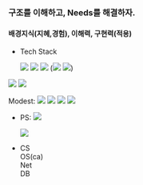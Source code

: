 ### 구조를 이해하고, Needs를 해결하자.
#### 배경지식(지혜,경험), 이해력, 구현력(적용)

- Tech Stack

   ![](https://img.shields.io/badge/Java-orange.svg?&style=flat&logo=Gradle&logoColor=white)
  ![](https://img.shields.io/badge/Spring-6DB33F.svg?&style=flat&logo=Spring&logoColor=white)
  ![](https://img.shields.io/badge/SQL-4169E1.svg?&style=flat&logo=PostgreSQL&logoColor=white)
(![](https://img.shields.io/badge/JPA-59666C.svg?&style=flat&logo=Hibernate&logoColor=white)
![](https://img.shields.io/badge/Redis-FF4438.svg?&style=flat&logo=Redis&logoColor=white))

![](https://img.shields.io/badge/Docker-2496ED.svg?&style=flat&logo=Docker&logoColor=white)
![](https://img.shields.io/badge/Kafka-231F20.svg?&style=flat&logo=ApacheKafka&logoColor=white)


  
  Modest: ![](https://img.shields.io/badge/React-61DAFB.svg?&style=flat&logo=React&logoColor=white)
  ![](https://img.shields.io/badge/Kotlin-7F52FF.svg?&style=flat&logo=Kotlin&logoColor=white)
  ![](https://img.shields.io/badge/aws-232F3E.svg?&style=flat&logo=AmazonWebServices&logoColor=white)
  ![](https://img.shields.io/badge/Jenkins-D24939.svg?&style=flat&logo=Jenkins&logoColor=white)
  
  
- PS: ![](https://img.shields.io/badge/Java-orange.svg?&style=flat&logo=Gradle&logoColor=white)
  
  [![](http://mazassumnida.wtf/api/v2/generate_badge?boj=eastlight82)](https://solved.ac/eastlight82/)


- CS
  <br>OS(ca)
  <br>Net
  <br>DB

<!--
- Github Contribute

![](https://github-readme-stats.vercel.app/api?username=eastlight82&show_icons=true&theme=cobalt)


언어
[](https://github-readme-stats.vercel.app/api/top-langs/?username=eastlight82&exclude_repo=20242R0136COSE47402)

hits
[![Hits](https://hits.seeyoufarm.com/api/count/incr/badge.svg?url=https%3A%2F%2Fgithub.com%2Feastlight82&count_bg=%2379C83D&title_bg=%23555555&icon=&icon_color=%23E7E7E7&title=hits&edge_flat=false)](https://hits.seeyoufarm.com)

-->


<!--
**eastlight82/eastlight82** is a ✨ _special_ ✨ repository because its `README.md` (this file) appears on your GitHub profile.

Here are some ideas to get you started:

- 🔭 I’m currently working on ...
- 🌱 I’m currently learning ...
- 👯 I’m looking to collaborate on ...
- 🤔 I’m looking for help with ...
- 💬 Ask me about ...
- 📫 How to reach me: ...
- 😄 Pronouns: ...
- ⚡ Fun fact: ...
-->
